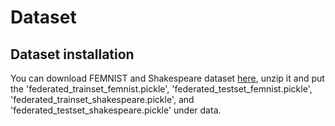 # Dataset
## Dataset installation

You can download FEMNIST and Shakespeare dataset [here](https://drive.google.com/file/d/1NfmKUFeDogD6DlXkbyhbXI197F3ZfZ02/view?usp=sharing), unzip it and put the 'federated_trainset_femnist.pickle', 'federated_testset_femnist.pickle', 'federated_trainset_shakespeare.pickle', and 'federated_testset_shakespeare.pickle' under data.
